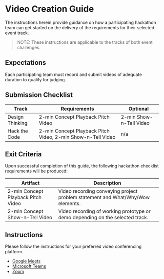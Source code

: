 # Video Creation Guide

The instructions herein provide guidance on how a participating hackathon team can get started on the delivery of the requirements for their selected event track. 

>NOTE: These instructions are applicable to the tracks of both event challenges.

## Expectations
Each participating team must record and submit videos of adequate duration to qualify for judging.

## Submission Checklist

| Track | Requirements | Optional |
| --- | --- | --- |
| Design Thinking | 2-min Concept Playback Pitch Video | 2-min Show-n-Tell Video  |
| Hack the Code | 2-min Concept Playback Pitch Video, 2-min Show-n-Tell Video | n/a |
## Exit Criteria
Upon successful completion of this guide, the following hackathon checklist requirements will be produced:

| Artifact | Description |
| --- | --- |
| 2-min Concept Playback Pitch Video  | Video recording conveying project problem statement and What/Why/Wow elements. |
| 2-min Concept Show-n-Tell Video | Video recording of working prototype or demo depending on the selected track. |

## Instructions

Please follow the instructions for your preferred video conferencing platform. 

* [Google Meets](https://support.google.com/meet/answer/9308681?hl=en)
* [Microsoft Teams](https://support.microsoft.com/en-us/office/record-a-meeting-in-teams-34dfbe7f-b07d-4a27-b4c6-de62f1348c24)
* [Zoom](https://support.zoom.us/hc/en-us/articles/201362473-Enabling-and-starting-local-recordings)


<!--- Reusable Resources --->
[1]: https://www.notion.so/tribegroup/Discover-GAAD-Hackathon-Participants-Guide-a7e0e146877645ea9b52981079ded691?pvs=4





